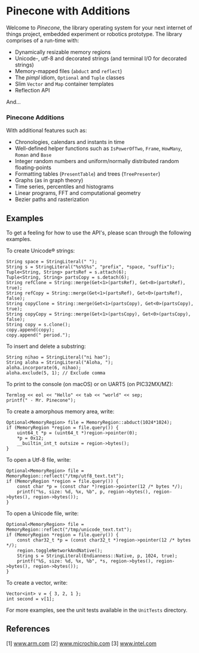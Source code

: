 
# Pinecone with Additions

Welcome to *Pinecone*, the library operating system for your next internet of things project, embedded experiment or robotics prototype. The library comprises of a run-time with:

- Dynamically resizable memory regions
- Unicode-, utf-8 and decorated strings (and terminal I/O for decorated strings)
- Memory-mapped files (`abduct` and `reflect`)
- The *pimpl* idiom, `Optional` and `Tuple` classes
- Slim `Vector` and `Map` container templates
- Reflection API

And...

### Pinecone Additions 

With additional features such as:

- Chronologies, calendars and instants in time
- Well-defined helper functions such as `IsPowerOfTwo`, `Frame`, `HowMany`, `Roman` and `Base`
- Integer random numbers and uniform/normally distributed random floating-points
- Formatting tables (`PresentTable`) and trees (`TreePresenter`)
- Graphs (as in graph theory)
- Time series, percentiles and histograms 
- Linear programs, FFT and computational geometry
- Bezier paths and rasterization

## Examples

To get a feeling for how to use the API's, please scan through the following examples. 

To create Unicode® strings:

    String space = StringLiteral(" ");
    String s = StringLiteral("%s%S%s", "prefix", *space, "suffix");
    Tuple<String, String> partsRef = s.attach(6); 
    Tuple<String, String> partsCopy = s.detach(6);
    String refClone = String::merge(Get<1>(partsRef), Get<0>(partsRef), true);
    String refCopy = String::merge(Get<1>(partsRef), Get<0>(partsRef), false);  
    String copyClone = String::merge(Get<1>(partsCopy), Get<0>(partsCopy), true);
    String copyCopy = String::merge(Get<1>(partsCopy), Get<0>(partsCopy), false); 
    String copy = s.clone();
    copy.append(copy);
    copy.append(" period.");

To insert and delete a substring:

    String nihao = StringLiteral("ni hao");    
    String aloha = StringLiteral("Aloha, ");
    aloha.incorporate(6, nihao);
    aloha.exclude(5, 1); // Exclude comma

To print to the console (on macOS) or on UART5 (on PIC32MX/MZ):

    Termlog << eol << "Hello" << tab << "world" << sep;
    printf(" - Mr. Pinecone");

To create a amorphous memory area, write:

    Optional<MemoryRegion> file = MemoryRegion::abduct(1024*1024);
    if (MemoryRegion *region = file.query()) {
        uint64_t *p = (uint64_t *)region->pointer(0);
        *p = 0x12;
        __builtin_int_t outsize = region->bytes();
    }

To open a Utf-8 file, write: 

    Optional<MemoryRegion> file = MemoryRegion::reflect("/tmp/utf8_text.txt");
    if (MemoryRegion *region = file.query()) {
        const char *p = (const char *)region->pointer(12 /* bytes */);
        printf("%s, size: %d, %x, %b", p, region->bytes(), region->bytes(), region->bytes());
    }

To open a Unicode file, write:

    Optional<MemoryRegion> file = MemoryRegion::reflect("/tmp/unicode_text.txt");
    if (MemoryRegion *region = file.query()) {
        const char32_t *p = (const char32_t *)region->pointer(12 /* bytes */);
        region.toggleNetworkAndNative();
        String s = StringLiteral(Endianness::Native, p, 1024, true);
        printf("%S, size: %d, %x, %b", *s, region->bytes(), region->bytes(), region->bytes());
    } 

To create a vector, write:

    Vector<int> v = { 3, 2, 1 };
    int second = v[1];
    
For more examples, see the unit tests available in the `UnitTests` directory.

## References

[1] www.arm.com
[2] www.microchip.com
[3] www.intel.com
